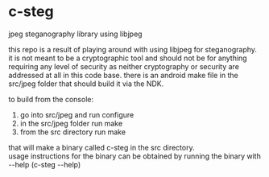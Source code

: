 c-steg
======
 
jpeg steganography library using libjpeg

this repo is a result of playing around with using libjpeg for steganography.  
it is not meant to be a cryptographic tool and should not be for anything requiring
any level of security as neither cryptography or security are addressed at all in this 
code base.  there is an android make file in the src/jpeg folder that should build it 
via the NDK.

to build from the console:
  1. go into src/jpeg and run configure
  2. in the src/jpeg folder run make
  3. from the src directory run make
  
that will make a binary called c-steg in the src directory.  
usage instructions for the binary can be obtained by running the binary with --help (c-steg --help)
